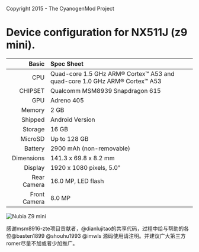Copyright 2015 - The CyanogenMod Project

Device configuration for NX511J (z9 mini).
=====================================

Basic   | Spec Sheet
-------:|:-------------------------
CPU     | Quad-core 1.5 GHz ARM® Cortex™ A53 and quad-core 1.0 GHz ARM® Cortex™ A53
CHIPSET | Qualcomm MSM8939 Snapdragon 615
GPU     | Adreno 405
Memory  | 2 GB
Shipped |Android Version | 5.0.1
Storage | 16 GB
MicroSD | Up to 128 GB
Battery | 2900 mAh (non-removable)
Dimensions | 141.3 x 69.8 x 8.2 mm
Display | 1920 x 1080 pixels, 5.0"
Rear Camera  | 16.0 MP, LED flash
Front Camera | 8.0 MP

![Nubia Z9 mini](http://2f.zol-img.com.cn/product/150_1200x900/331/cedikbw4OVLc2.jpg "Nubia Z9 mini")

感谢msm8916-zte项目贡献者，@dianlujitao的共享代码，过程中给与帮助的各位@basten1899 @shouhu1993 @imwls 
源码使用请注明。并建议广大第三方romer尽量不加或者少加推广。
